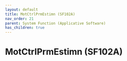 ```yaml
---
layout: default
title: MotCtrlPrmEstimn (SF102A)
nav_order: 21
parent: System Function (Applicative Software)
has_children: true
---
```

# MotCtrlPrmEstimn (SF102A)
